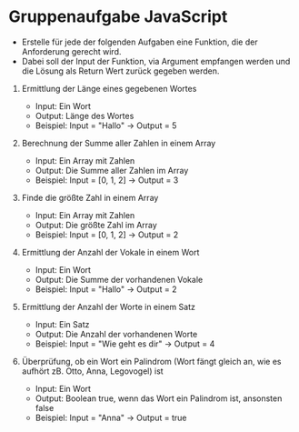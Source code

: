 # Gruppenaufgabe JavaScript

- Erstelle für jede der folgenden Aufgaben eine Funktion, die der Anforderung gerecht wird. 
- Dabei soll der Input der Funktion, via Argument empfangen werden und die Lösung als Return Wert zurück gegeben werden.

1. Ermittlung der Länge eines gegebenen Wortes
    - Input: Ein Wort
    - Output: Länge des Wortes
    - Beispiel: Input = "Hallo" -> Output = 5

2. Berechnung der Summe aller Zahlen in einem Array
    - Input: Ein Array mit Zahlen
    - Output: Die Summe aller Zahlen im Array
    - Beispiel: Input = [0, 1, 2] -> Output = 3

3. Finde die größte Zahl in einem Array
    - Input: Ein Array mit Zahlen
    - Output: Die größte Zahl im Array
    - Beispiel: Input = [0, 1, 2] -> Output = 2
    
4. Ermittlung der Anzahl der Vokale in einem Wort
    - Input: Ein Wort
    - Output: Die Summe der vorhandenen Vokale
    - Beispiel: Input = "Hallo" -> Output = 2

5. Ermittlung der Anzahl der Worte in einem Satz
    - Input: Ein Satz
    - Output: Die Anzahl der vorhandenen Worte
    - Beispiel: Input = "Wie geht es dir" -> Output = 4

6. Überprüfung, ob ein Wort ein Palindrom (Wort fängt gleich an, wie es aufhört zB. Otto, Anna, Legovogel) ist
    - Input: Ein Wort
    - Output: Boolean true, wenn das Wort ein Palindrom ist, ansonsten false
    - Beispiel: Input = "Anna" -> Output = true
    
